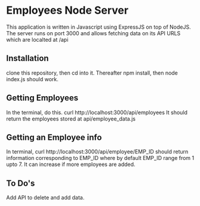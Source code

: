 # Employees Node Server
This application is written in Javascript using ExpressJS on top of NodeJS. The server runs on port 3000 and allows fetching data on its API
URLS which are localted at /api
## Installation
clone this repository, then cd into it. Thereafter npm install, then node index.js should work.

## Getting Employees
In the terminal, do this.
curl http://localhost:3000/api/employees
It should return the employees stored at api/employee_data.js

## Getting an Employee info
In terminal,
curl http://localhost:3000/api/employee/EMP_ID
should return information corresponding to EMP_ID where by default EMP_ID range from 1 upto 7. It can increase if 
more employees are added.

## To Do's 
Add API to delete and add data.
